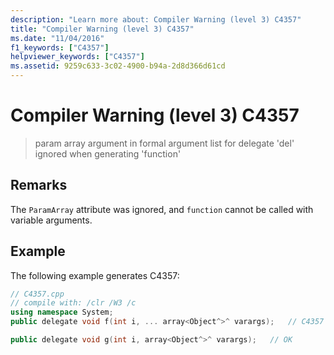 ```yaml
---
description: "Learn more about: Compiler Warning (level 3) C4357"
title: "Compiler Warning (level 3) C4357"
ms.date: "11/04/2016"
f1_keywords: ["C4357"]
helpviewer_keywords: ["C4357"]
ms.assetid: 9259c633-3c02-4900-b94a-2d8d366d61cd
---
```

# Compiler Warning (level 3) C4357

> param array argument in formal argument list for delegate 'del' ignored when generating 'function'

## Remarks

The `ParamArray` attribute was ignored, and `function` cannot be called with variable arguments.

## Example

The following example generates C4357:

```cpp
// C4357.cpp
// compile with: /clr /W3 /c
using namespace System;
public delegate void f(int i, ... array<Object^>^ varargs);   // C4357

public delegate void g(int i, array<Object^>^ varargs);   // OK
```
